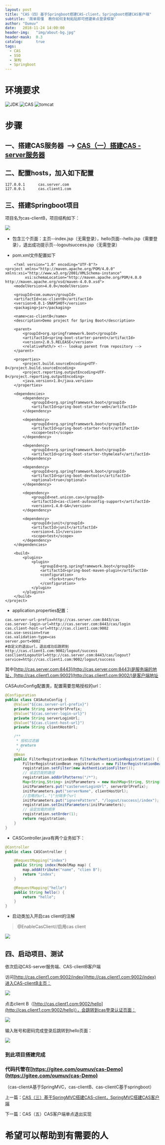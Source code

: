 ```yaml
---
layout: post
title: "CAS（四）基于Springboot搭建CAS-client，Springboot搭建CAS客户端"
subtitle: '简单易懂  教你如何复制粘贴即可搭建单点登录框架'
author: "Oumuv"
date:   2018-11-24 14:00:00
header-img:   "img/about-bg.jpg"
header-mask:  0.3
catalog:      true
tags:
  - CAS
  - SSO
  - 架构
  - Springboot
---
```


环境要求
====

![JDK](https://img.shields.io/badge/JDK-8+-green.svg)
![CAS](https://img.shields.io/badge/CAS-5.2-green.svg)
![tomcat](https://img.shields.io/badge/tomcat-8+-green.svg)

步骤
==

一、搭建CAS服务器  --> [CAS（一）搭建CAS - server服务器](https://blog.csdn.net/oumuv/article/details/83377945)
-----------------------------------------------------------------------------------------------

二、配置hosts，加入如下配置
----------------

    127.0.0.1      cas.server.com
    127.0.0.1      cas.client1.com

三、搭建Springboot项目
----------------

项目名为cas-clientB，项目结构如下：

![](https://raw.githubusercontent.com/Oumuv/oumuv.github.io/master/img/2018/11/24/21.png)​

*   包含三个页面：主页--index.jsp（无需登录），hello页面--hello.jsp（需要登录），退出成功提示页--logoutsuccess.jsp（无需登录）

*   pom.xml文件配置如下

```
    <?xml version="1.0" encoding="UTF-8"?>
<project xmlns="http://maven.apache.org/POM/4.0.0" xmlns:xsi="http://www.w3.org/2001/XMLSchema-instance"
         xsi:schemaLocation="http://maven.apache.org/POM/4.0.0 http://maven.apache.org/xsd/maven-4.0.0.xsd">
    <modelVersion>4.0.0</modelVersion>

    <groupId>com.oumuv</groupId>
    <artifactId>cas-clientB</artifactId>
    <version>0.0.1-SNAPSHOT</version>
    <packaging>jar</packaging>

    <name>cas-clientB</name>
    <description>Demo project for Spring Boot</description>

    <parent>
        <groupId>org.springframework.boot</groupId>
        <artifactId>spring-boot-starter-parent</artifactId>
        <version>2.0.5.RELEASE</version>
        <relativePath/> <!-- lookup parent from repository -->
    </parent>

    <properties>
        <project.build.sourceEncoding>UTF-8</project.build.sourceEncoding>
        <project.reporting.outputEncoding>UTF-8</project.reporting.outputEncoding>
        <java.version>1.8</java.version>
    </properties>

    <dependencies>
        <dependency>
            <groupId>org.springframework.boot</groupId>
            <artifactId>spring-boot-starter-web</artifactId>
        </dependency>

        <dependency>
            <groupId>org.springframework.boot</groupId>
            <artifactId>spring-boot-starter-test</artifactId>
            <scope>test</scope>
        </dependency>

        <dependency>
            <groupId>org.springframework.boot</groupId>
            <artifactId>spring-boot-starter-thymeleaf</artifactId>
        </dependency>

        <dependency>
            <groupId>org.springframework.boot</groupId>
            <artifactId>spring-boot-devtools</artifactId>
            <optional>true</optional>
        </dependency>

        <dependency>
            <groupId>net.unicon.cas</groupId>
            <artifactId>cas-client-autoconfig-support</artifactId>
            <version>1.4.0-GA</version>
        </dependency>

        <dependency>
            <groupId>junit</groupId>
            <artifactId>junit</artifactId>
            <version>4.11</version>
            <scope>test</scope>
        </dependency>
    </dependencies>

    <build>
        <plugins>
            <plugin>
                <groupId>org.springframework.boot</groupId>
                <artifactId>spring-boot-maven-plugin</artifactId>
                <configuration>
                    <fork>true</fork>
                </configuration>
            </plugin>
        </plugins>
    </build>
</project>

```

*   application.properties配置：

```
cas.server-url-prefix=http://cas.server.com:8443/cas
cas.server-login-url=http://cas.server.com:8443/cas/login
cas.client-host-url=http://cas.client1.com:9002
cas.use-session=true
cas.validation-type=cas
server.port=9002
#自定义的退出url，退出成功后跳转到 http://cas.client1.com:9002/logout/success
casClientLogoutUrl=http://cas.server.com:8443/cas/logout?service=http://cas.client1.com:9002/logout/success
```

其中[http://cas.server.com:8443](http://cas.server.com:8443)是服务端的地址，[http://cas.client1.com:9002](http://cas.client1.com:9002/)是客户端地址

CASAutoConfig配置类，配置需要忽略授权的url：

```java
@Configuration
public class CASAutoConfig {
    @Value("${cas.server-url-prefix}")
    private String serverUrlPrefix;
    @Value("${cas.server-login-url}")
    private String serverLoginUrl;
    @Value("${cas.client-host-url}")
    private String clientHostUrl;

    /**
     * 授权过滤器
     * @return
     */
    @Bean
    public FilterRegistrationBean filterAuthenticationRegistration() {
        FilterRegistrationBean registration = new FilterRegistrationBean();
        registration.setFilter(new AuthenticationFilter());
        // 设定匹配的路径
        registration.addUrlPatterns("/*");
        Map<String,String> initParameters = new HashMap<String, String>();
        initParameters.put("casServerLoginUrl", serverUrlPrefix);
        initParameters.put("serverName", clientHostUrl);
        //忽略的url，"|"分隔多个url
        initParameters.put("ignorePattern", "/logout/success|/index");
        registration.setInitParameters(initParameters);
        // 设定加载的顺序
        registration.setOrder(1);
        return registration;
    }
}

```

*   CASController.java有两个业务如下：

```java
@Controller
public class CASController {

    @RequestMapping("index")
    public String index(ModelMap map) {
        map.addAttribute("name", "clien B");
        return "index";
    }

    @RequestMapping("hello")
    public String hello() {
        return "hello";
    }
}

```

*   启动类加入开启cas client的注解

> @EnableCasClient//启用cas client

![](https://raw.githubusercontent.com/Oumuv/oumuv.github.io/master/img/2018/11/24/22.png)​


四、启动项目、测试
---------

依次启动CAS-server服务端、CAS-clientB客户端

访问[http://cas.client1.com:9002/index](http://cas.client1.com:9002/index)进入CAS-clientB主页：

![](https://raw.githubusercontent.com/Oumuv/oumuv.github.io/master/img/2018/11/24/23.png)​

点击client B（[http://cas.client1.com:9002/hello](http://cas.client1.com:9002/hello)），会跳转到cas登录认证页面：

![](https://raw.githubusercontent.com/Oumuv/oumuv.github.io/master/img/2018/11/24/24.png)​

输入账号和密码完成登录后跳转到hello页面：

![](https://raw.githubusercontent.com/Oumuv/oumuv.github.io/master/img/2018/11/24/25.png)​

### 到此项目搭建完成

### 代码托管在[https://gitee.com/oumuv/cas-Demo](https://gitee.com/oumuv/cas-Demo)

（cas-clientA基于SpringMVC，cas-clientB、cas-clientC基于springboot）

上一篇：[CAS（三）基于SpringMVC搭建CAS-client，SpringMVC搭建CAS客户端](https://blog.csdn.net/oumuv/article/details/84314722)

下一篇：CAS（五）CAS客户端单点退出实现

希望可以帮助到有需要的人
============